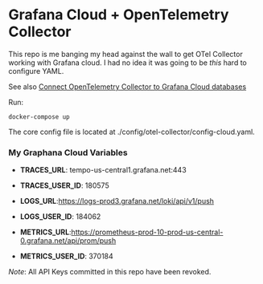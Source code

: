 # Grafana Cloud + OpenTelemetry Collector

This repo is me banging my head against the wall to get OTel Collector working with Grafana cloud. I had no idea it was going to be _this_ hard to configure YAML.

See also [Connect OpenTelemetry Collector to Grafana Cloud databases](https://grafana.com/docs/opentelemetry/collector/send-otlp-to-grafana-cloud-databases/)

Run:

```
docker-compose up
```

The core config file is located at ./config/otel-collector/config-cloud.yaml.

### My Graphana Cloud Variables

- **TRACES_URL**: tempo-us-central1.grafana.net:443
- **TRACES_USER_ID**: 180575

- **LOGS_URL**:https://logs-prod3.grafana.net/loki/api/v1/push
- **LOGS_USER_ID**: 184062

- **METRICS_URL**:https://prometheus-prod-10-prod-us-central-0.grafana.net/api/prom/push
- **METRICS_USER_ID**: 370184

_Note_: All API Keys committed in this repo have been revoked.
